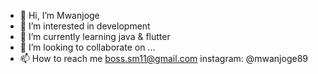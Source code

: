 - 👋 Hi, I’m Mwanjoge
- 👀 I’m interested in development
- 🌱 I’m currently learning java & flutter
- 💞️ I’m looking to collaborate on ...
- 📫 How to reach me 
boss.sm11@gmail.com
instagram: @mwanjoge89

<!---
mwanjoge/mwanjoge is a ✨ special ✨ repository because its `README.md` (this file) appears on your GitHub profile.
You can click the Preview link to take a look at your changes.
--->
